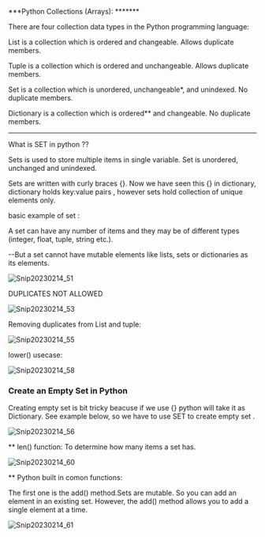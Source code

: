 ***Python Collections (Arrays): *******

There are four collection data types in the Python programming language:

List is a collection which is ordered and changeable. Allows duplicate members.

Tuple is a collection which is ordered and unchangeable. Allows duplicate members.

Set is a collection which is unordered, unchangeable*, and unindexed. No duplicate members.

Dictionary is a collection which is ordered** and changeable. No duplicate members.


*************************************************************************************************************************************


What is SET in python ??

Sets is used to store multiple items in single variable.
Set is unordered, unchanged and unindexed.


Sets are written with curly braces {}. Now we have seen this {} in dictionary, dictionary holds key:value pairs , however sets hold collection of unique elements only.


basic example of set :

 A set can have any number of items and they may be of different types (integer, float, tuple, string etc.).
 
 --But a set cannot have mutable elements like lists, sets or dictionaries as its elements.
 
 ![Snip20230214_51](https://user-images.githubusercontent.com/93876736/218708307-f7c0bd79-c296-417f-a08e-abaa858a70da.png)
 
 
 DUPLICATES NOT ALLOWED
 
 ![Snip20230214_53](https://user-images.githubusercontent.com/93876736/218711292-28fca05b-1bfe-49a1-939e-5c072eaddb0b.png)
 
 Removing duplicates from List and tuple:

![Snip20230214_55](https://user-images.githubusercontent.com/93876736/218715854-c6830846-dec1-4366-a2a3-be66a94d3bfd.png)


lower() usecase:

![Snip20230214_58](https://user-images.githubusercontent.com/93876736/218730031-5d69ed0e-a73d-430d-9787-529576798ae9.png)






### Create an Empty Set in Python ##

Creating empty set is bit tricky beacuse if we use {} python will take it as Dictionary. See example below, so we have to use SET to create empty set .



![Snip20230214_56](https://user-images.githubusercontent.com/93876736/218719189-fa529306-db0e-4a38-a25c-bd4ebc1d7443.png)



** len() function: To determine how many items a set has.
   
   ![Snip20230214_60](https://user-images.githubusercontent.com/93876736/218730786-9011b3a3-6609-4bca-b460-4847be0a9282.png)
   
   
 
 ** Python built in comon functions:
 
 The first one is the add() method.Sets are mutable. 
 So you can add an element in an existing set. However, the add() method allows you to add a single element at a time.
 
 ![Snip20230214_61](https://user-images.githubusercontent.com/93876736/218733860-faef5ff0-cdb9-43d5-a5b2-8e4ea489cc27.png)

 
 
 


